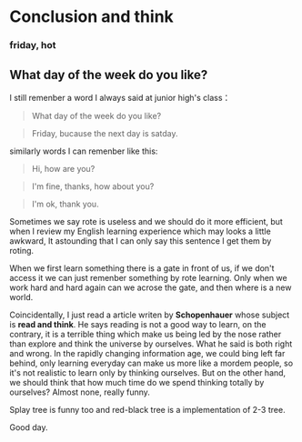 # Conclusion and think

### friday, hot

## What day of the week do you like?

I still remenber a word I always said at junior high's class：

>What day of the week do you like?

>Friday, bucause the next day is satday.

similarly words I can remenber like this:

>Hi, how are you?

>I'm fine, thanks, how about you?

>I'm ok, thank you.

Sometimes we say rote is useless and we should do it more efficient, but when I review my 
English learning experience which may looks a little awkward, It astounding that I can only 
say this sentence I get them by roting.

When we first learn something there is a gate in front of us, if we don't access it we can just 
remenber something by rote learning. Only when we work hard and hard again can we acrose the 
gate, and then where is a new world.

Coincidentally, I just read a article writen by **Schopenhauer** whose subject is 
**read and think**. He says reading is not a good way to learn, on the contrary, it is a 
terrible thing which make us being led by the nose rather than explore and think the universe by 
ourselves. What he said is both right and wrong. In the rapidly changing information age, we 
could bing left far behind, only learning everyday can make us more like a mordem people, so 
it's not realistic to learn only by thinking ourselves. But on the other hand, we should think 
that how much time do we spend thinking totally by ourselves? Almost none, really funny.

Splay tree is funny too and red-black tree is a implementation of 2-3 tree.

Good day.
